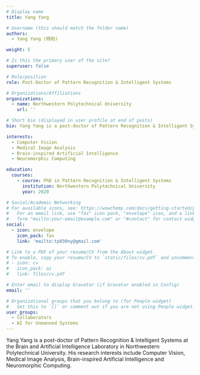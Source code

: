 ```yaml
---
# Display name
title: Yang Yang

# Username (this should match the folder name)
authors:
  - Yang Yang (杨阳)

weight: 5

# Is this the primary user of the site?
superuser: false

# Role/position
role: Post-Doctor of Pattern Recognition & Intelligent Systems

# Organizations/Affiliations
organizations:
  - name: Northwestern Polytechnical University
    url: ''

# Short bio (displayed in user profile at end of posts)
bio: Yang Yang is a post-doctor of Pattern Recognition & Intelligent Systems at the Brain and Artificial Intelligence Laboratory in Northwestern Polytechnical University.

interests:
  - Computer Vision
  - Medical Image Analysis
  - Brain-inspired Artificial Intelligence
  - Neuromorphic Computing

education:
  courses:
    - course: PhD in Pattern Recognition & Intelligent Systems
      institution: Northwestern Polytechnical University
      year: 2020

# Social/Academic Networking
# For available icons, see: https://wowchemy.com/docs/getting-started/page-builder/#icons
#   For an email link, use "fas" icon pack, "envelope" icon, and a link in the
#   form "mailto:your-email@example.com" or "#contact" for contact widget.
social:
  - icon: envelope
    icon_pack: fas
    link: 'mailto:tp030ny@gmail.com'

# Link to a PDF of your resume/CV from the About widget.
# To enable, copy your resume/CV to `static/files/cv.pdf` and uncomment the lines below.
# - icon: cv
#   icon_pack: ai
#   link: files/cv.pdf

# Enter email to display Gravatar (if Gravatar enabled in Config)
email: ''

# Organizational groups that you belong to (for People widget)
#   Set this to `[]` or comment out if you are not using People widget.
user_groups:
  - Collaborators
  - AI for Unmanned Systems
---
```


Yang Yang is a post-doctor of Pattern Recognition & Intelligent Systems at the Brain and Artificial Intelligence Laboratory in Northwestern Polytechnical University. His research interests include Computer Vision, Medical Image Analysis, Brain-inspired Artificial Intelligence and Neuromorphic Computing.
